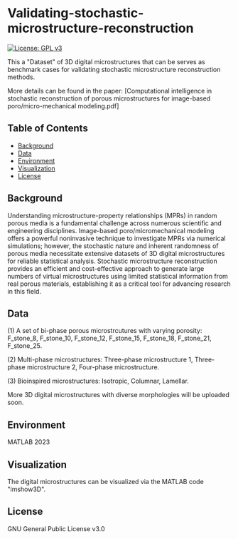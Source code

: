 # Validating-stochastic-microstructure-reconstruction

[![License: GPL v3](https://img.shields.io/badge/License-GPLv3-blue.svg)](https://www.gnu.org/licenses/gpl-3.0)


This a "Dataset" of 3D digital microstructures that can be serves as benchmark cases for validating stochastic microstructure reconstruction methods. 

More details can be found in the paper: [Computational intelligence in stochastic reconstruction of porous microstructures for image-based poro/micro-mechanical modeling.pdf]


## Table of Contents

- [Background](#background)
- [Data](#data)
- [Environment](#environment)
- [Visualization](#visualization)
- [License](#license)



## Background

Understanding microstructure-property relationships (MPRs) in random porous media is a fundamental challenge across numerous scientific and engineering disciplines. Image-based poro/micromechanical modeling offers a powerful noninvasive technique to investigate MPRs via numerical simulations; however, the stochastic nature and inherent randomness of porous media necessitate extensive datasets of 3D digital microstructures for reliable statistical analysis. Stochastic microstructure reconstruction provides an efficient and cost-effective approach to generate large numbers of virtual microstructures using limited statistical information from real porous materials, establishing it as a critical tool for advancing research in this field. 



## Data

(1) A set of bi-phase porous microstrcutures with varying porosity: F_stone_8, F_stone_10, F_stone_12, F_stone_15, F_stone_18, F_stone_21, F_stone_25.

(2) Multi-phase microstructures: Three-phase microstructure 1, Three-phase microstructure 2, Four-phase microstructure.

(3) Bioinspired microstructures: Isotropic, Columnar, Lamellar.

More 3D digital microstructures with diverse morphologies will be uploaded soon.


## Environment

MATLAB 2023


## Visualization

The digital microstructures can be visualized via the MATLAB code "imshow3D".


## License
GNU General Public License v3.0
